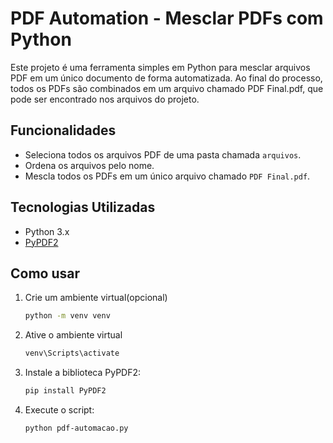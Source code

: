 # PDF Automation - Mesclar PDFs com Python

Este projeto é uma ferramenta simples em Python para mesclar arquivos PDF em um único documento de forma automatizada. Ao final do processo, todos os PDFs são combinados em um arquivo chamado PDF Final.pdf, que pode ser encontrado nos arquivos do projeto.

## Funcionalidades

- Seleciona todos os arquivos PDF de uma pasta chamada `arquivos`.
- Ordena os arquivos pelo nome.
- Mescla todos os PDFs em um único arquivo chamado `PDF Final.pdf`.

## Tecnologias Utilizadas

- Python 3.x
- [PyPDF2](https://pypi.org/project/PyPDF2/)  

## Como usar

1. Crie um ambiente virtual(opcional)

    ```bash
    python -m venv venv

2. Ative o ambiente virtual

    ```bash
    venv\Scripts\activate

3. Instale a biblioteca PyPDF2:

   ```bash
   pip install PyPDF2

4. Execute o script:

    ```bash
   python pdf-automacao.py
